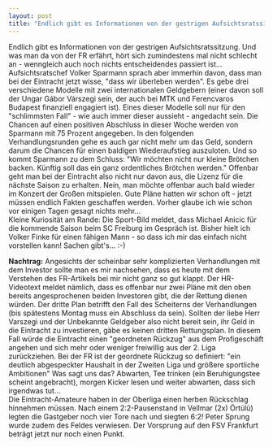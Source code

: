 ```yaml
---
layout: post
title: "Endlich gibt es Informationen von der gestrigen Aufsichtsratssitzung."
---
```


Endlich gibt es Informationen von der gestrigen Aufsichtsratssitzung. Und was man da von der FR erfährt, hört sich zumindestens mal nicht schlecht an - wenngleich auch noch nichts entscheidendes passiert ist... Aufsichtsratschef Volker Sparmann sprach aber immerhin davon, dass man bei der Eintracht jetzt wisse, "dass wir überleben werden". Es gebe drei verschiedene Modelle mit zwei internationalen Geldgebern (einer davon soll der Ungar Gábor Várszegi sein, der auch bei MTK und Ferencvaros Budapest finanziell engagiert ist). Eines dieser Modelle soll nur für den "schlimmsten Fall" - wie auch immer dieser aussieht - angedacht sein. Die Chancen auf einen positiven Abschluss in dieser Woche werden von Sparmann mit 75 Prozent angegeben. In den folgenden Verhandlungsrunden gehe es auch gar nicht mehr um das Geld, sondern darum die Chancen für einen baldigen Wiederaufstieg auszuloten. Und so kommt Sparmann zu dem Schluss: "Wir möchten nicht nur kleine Brötchen backen. Künftig soll das ein ganz ordentliches Brötchen werden." Offenbar geht man bei der Eintracht also nicht nur davon aus, die Lizenz für die nächste Saison zu erhalten. Nein, man möchte offenbar auch bald wieder im Konzert der Großen mitspielen. Gute Pläne hatten wir schon oft - jetzt müssen endlich Fakten geschaffen werden. Vorher glaube ich wie schon vor einigen Tagen gesagt nichts mehr...  
Kleine Kuriosität am Rande: Die Sport-Bild meldet, dass Michael Anicic für die kommende Saison beim SC Freiburg im Gespräch ist. Bisher hielt ich Volker Finke für einen fähigen Mann - so dass ich mir das einfach nicht vorstellen kann! Sachen gibt's... :-)  
  
**Nachtrag:** Angesichts der scheinbar sehr komplizierten Verhandlungen mit dem Investor sollte man es mir nachsehen, dass es heute mit dem Verstehen des FR-Artikels bei mir nicht ganz so gut klappt. Der HR-Videotext meldet nämlich, dass es offenbar nur zwei Pläne mit den oben bereits angesprochenen beiden Investoren gibt, die der Rettung dienen würden. Der dritte Plan betrifft den Fall des Scheiterns der Verhandlungen (bis spätestens Montag muss ein Abschluss da sein). Sollten der liebe Herr Varszegi und der Unbekannte Geldgeber also nicht bereit sein, ihr Geld in die Eintracht zu investieren, gäbe es keinen dritten Rettungsplan. In diesem Fall würde die Eintracht einen "geordneten Rückzug" aus dem Profigeschäft angehen und sich mehr oder weniger freiwillig aus der 2. Liga zurückziehen. Bei der FR ist der geordnete Rückzug so definiert: "ein deutlich abgespeckter Haushalt in der Zweiten Liga und größere sportliche Ambitionen" Was sagt uns das? Abwarten, Tee trinken (ein Beruhigungstee scheint angebracht), morgen Kicker lesen und weiter abwarten, dass sich irgendwas tut...  
Die Eintracht-Amateure haben in der Oberliga einen herben Rückschlag hinnehmen müssen. Nach einem 2:2-Pausenstand in Vellmar (2x) Örtülü) legten die Gastgeber noch vier Tore nach und siegten 6:2! Peter Sprung wurde zudem des Feldes verwiesen. Der Vorsprung auf den FSV Frankfurt beträgt jetzt nur noch einen Punkt.

